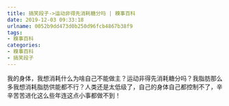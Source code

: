 ```yaml
---
title: 搞笑段子->运动非得先消耗糖分吗 | 糗事百科
date: 2019-12-03 09:33:18
urlname: 0052b9dd473d0b250d96fcb4867b38f9
tags: 
- 糗事百科
categories:
- 糗事百科
- 搞笑段子
---
```

我的身体，我想消耗什么为啥自己不能做主？运动非得先消耗糖分吗？我脂肪那么多我想消耗脂肪供能都不行？人类还是太低级了，自己的身体自己都控制不了，辛辛苦苦进化这么些年连这点小事都做不到！


